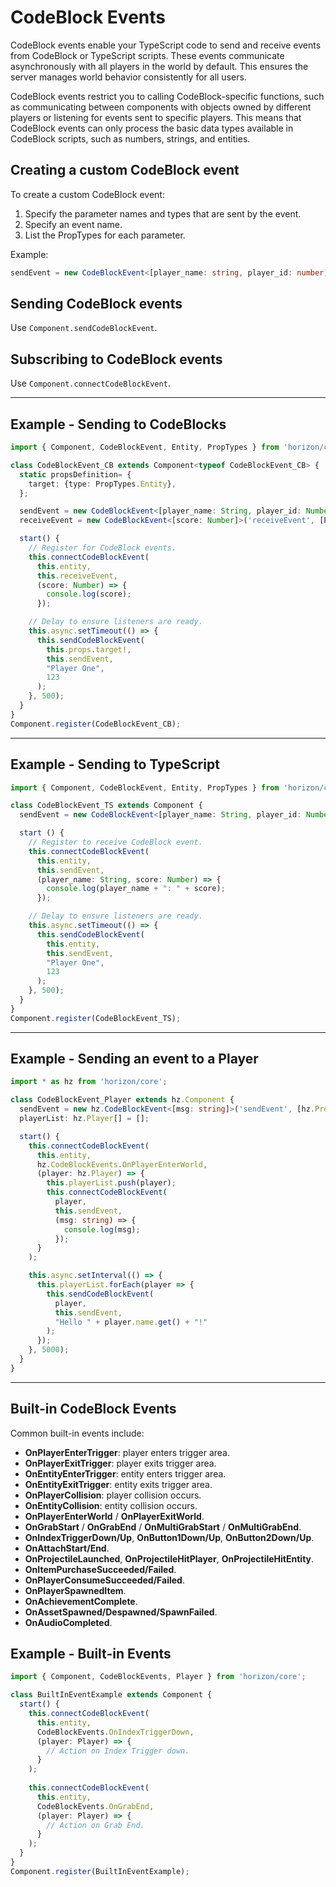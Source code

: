 # CodeBlock Events

CodeBlock events enable your TypeScript code to send and receive events from CodeBlock or TypeScript scripts. These events communicate asynchronously with all players in the world by default. This ensures the server manages world behavior consistently for all users.

CodeBlock events restrict you to calling CodeBlock-specific functions, such as communicating between components with objects owned by different players or listening for events sent to specific players. This means that CodeBlock events can only process the basic data types available in CodeBlock scripts, such as numbers, strings, and entities.

## Creating a custom CodeBlock event
To create a custom CodeBlock event:
1. Specify the parameter names and types that are sent by the event.
2. Specify an event name.
3. List the PropTypes for each parameter.

Example:
```ts
sendEvent = new CodeBlockEvent<[player_name: string, player_id: number]>('testSendEvent', [PropTypes.String, PropTypes.Number]);
```

## Sending CodeBlock events
Use `Component.sendCodeBlockEvent`.

## Subscribing to CodeBlock events
Use `Component.connectCodeBlockEvent`.

---

## Example - Sending to CodeBlocks
```ts
import { Component, CodeBlockEvent, Entity, PropTypes } from 'horizon/core';

class CodeBlockEvent_CB extends Component<typeof CodeBlockEvent_CB> {
  static propsDefinition= {
    target: {type: PropTypes.Entity},
  };

  sendEvent = new CodeBlockEvent<[player_name: String, player_id: Number]>('sendEvent', [PropTypes.String, PropTypes.Number]);
  receiveEvent = new CodeBlockEvent<[score: Number]>('receiveEvent', [PropTypes.Number]);

  start() {
    // Register for CodeBlock events.
    this.connectCodeBlockEvent(
      this.entity,
      this.receiveEvent,
      (score: Number) => {
        console.log(score);
      });

    // Delay to ensure listeners are ready.
    this.async.setTimeout(() => {
      this.sendCodeBlockEvent(
        this.props.target!,
        this.sendEvent,
        "Player One",
        123
      );
    }, 500);
  }
}
Component.register(CodeBlockEvent_CB);
```

---

## Example - Sending to TypeScript
```ts
import { Component, CodeBlockEvent, Entity, PropTypes } from 'horizon/core';

class CodeBlockEvent_TS extends Component {
  sendEvent = new CodeBlockEvent<[player_name: String, player_id: Number]>('sendEvent', [PropTypes.String, PropTypes.Number]);

  start () {
    // Register to receive CodeBlock event.
    this.connectCodeBlockEvent(
      this.entity,
      this.sendEvent,
      (player_name: String, score: Number) => {
        console.log(player_name + ": " + score);
      });

    // Delay to ensure listeners are ready.
    this.async.setTimeout(() => {
      this.sendCodeBlockEvent(
        this.entity,
        this.sendEvent,
        "Player One",
        123
      );
    }, 500);
  }
}
Component.register(CodeBlockEvent_TS);
```

---

## Example - Sending an event to a Player
```ts
import * as hz from 'horizon/core';

class CodeBlockEvent_Player extends hz.Component {
  sendEvent = new hz.CodeBlockEvent<[msg: string]>('sendEvent', [hz.PropTypes.String]);
  playerList: hz.Player[] = [];

  start() {
    this.connectCodeBlockEvent(
      this.entity,
      hz.CodeBlockEvents.OnPlayerEnterWorld,
      (player: hz.Player) => {
        this.playerList.push(player);
        this.connectCodeBlockEvent(
          player,
          this.sendEvent,
          (msg: string) => {
            console.log(msg);
          });
      }
    );

    this.async.setInterval(() => {
      this.playerList.forEach(player => {
        this.sendCodeBlockEvent(
          player,
          this.sendEvent,
          "Hello " + player.name.get() + "!"
        );
      });
    }, 5000);
  }
}
```

---

## Built-in CodeBlock Events
Common built-in events include:
- **OnPlayerEnterTrigger**: player enters trigger area.
- **OnPlayerExitTrigger**: player exits trigger area.
- **OnEntityEnterTrigger**: entity enters trigger area.
- **OnEntityExitTrigger**: entity exits trigger area.
- **OnPlayerCollision**: player collision occurs.
- **OnEntityCollision**: entity collision occurs.
- **OnPlayerEnterWorld** / **OnPlayerExitWorld**.
- **OnGrabStart** / **OnGrabEnd** / **OnMultiGrabStart** / **OnMultiGrabEnd**.
- **OnIndexTriggerDown/Up**, **OnButton1Down/Up**, **OnButton2Down/Up**.
- **OnAttachStart/End**.
- **OnProjectileLaunched**, **OnProjectileHitPlayer**, **OnProjectileHitEntity**.
- **OnItemPurchaseSucceeded/Failed**.
- **OnPlayerConsumeSucceeded/Failed**.
- **OnPlayerSpawnedItem**.
- **OnAchievementComplete**.
- **OnAssetSpawned/Despawned/SpawnFailed**.
- **OnAudioCompleted**.

## Example - Built-in Events
```ts
import { Component, CodeBlockEvents, Player } from 'horizon/core';

class BuiltInEventExample extends Component {
  start() {
    this.connectCodeBlockEvent(
      this.entity,
      CodeBlockEvents.OnIndexTriggerDown,
      (player: Player) => {
        // Action on Index Trigger down.
      }
    );
    
    this.connectCodeBlockEvent(
      this.entity,
      CodeBlockEvents.OnGrabEnd,
      (player: Player) => {
        // Action on Grab End.
      }
    );
  }
}
Component.register(BuiltInEventExample);
```
